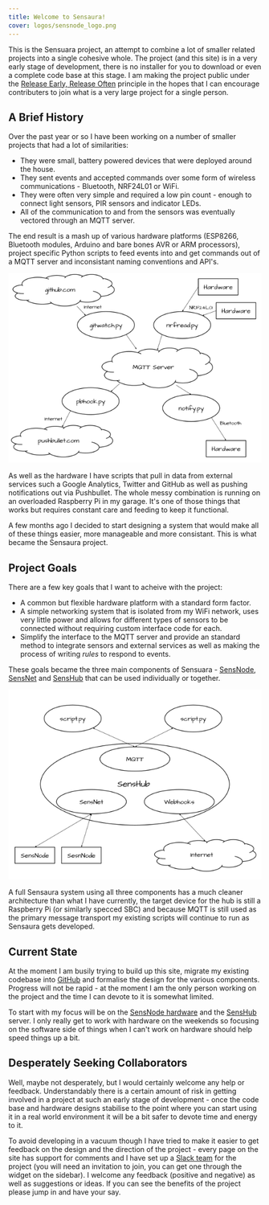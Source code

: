 ```yaml
---
title: Welcome to Sensaura!
cover: logos/sensnode_logo.png
---
```

This is the Sensuara project, an attempt to combine a lot of smaller related projects into a single cohesive whole. The
project (and this site) is in a very early stage of development, there is no installer for you to download or even a
complete code base at this stage. I am making the project public under the [Release Early, Release Often](https://en.wikipedia.org/wiki/Release_early,_release_often)
principle in the hopes that I can encourage contributers to join what is a very large project for a single person.

## A Brief History

Over the past year or so I have been working on a number of smaller projects that had a lot of similarities:

  * They were small, battery powered devices that were deployed around the house.
  * They sent events and accepted commands over some form of wireless communications - Bluetooth, NRF24L01 or WiFi.
  * They were often very simple and required a low pin count - enough to connect light sensors, PIR sensors and indicator LEDs.
  * All of the communication to and from the sensors was eventually vectored through an MQTT server.

The end result is a mash up of various hardware platforms (ESP8266, Bluetooth modules, Arduino and bare bones AVR or ARM
processors), project specific Python scripts to feed events into and get commands out of a MQTT server and inconsistant
naming conventions and API's.

![Current configuration](/images/diagrams/current_configuration.png)

As well as the hardware I have scripts that pull in data from external services such a Google Analytics, Twitter and GitHub
as well as pushing notifications out via Pushbullet. The whole messy combination is running on an overloaded Raspberry Pi
in my garage. It's one of those things that works but requires constant care and feeding to keep it functional.

A few months ago I decided to start designing a system that would make all of these things easier, more manageable and
more consistant. This is what became the Sensaura project.

## Project Goals

There are a few key goals that I want to acheive with the project:

  * A common but flexible hardware platform with a standard form factor.
  * A simple networking system that is isolated from my WiFi network, uses very little power and allows for different
    types of sensors to be connected without requiring custom interface code for each.
  * Simplify the interface to the MQTT server and provide an standard method to integrate sensors and external services
    as well as making the process of writing *rules* to respond to events.

These goals became the three main components of Sensuara - [SensNode](/pages/sensnode/about.html), [SensNet](/pages/sensnet/about.html)
and [SensHub](/pages/senshub/about.html) that can be used individually or together.

![Sensaura Architecture](/images/diagrams/sensaura_configuration.png)

A full Sensaura system using all three components has a much cleaner architecture than what I have currently, the
target device for the hub is still a Raspberry Pi (or similarly specced SBC) and because MQTT is still used as the
primary message transport my existing scripts will continue to run as Sensaura gets developed.

## Current State

At the moment I am busily trying to build up this site, migrate my existing codebase into [GitHub](https://github.com/sensaura-public/)
and formalise the design for the various components. Progress will not be rapid - at the moment I am the only person
working on the project and the time I can devote to it is somewhat limited.

To start with my focus will be on the [SensNode hardware](/pages/sensnode/hardware.html) and the [SensHub](/pages/senshub/about.html)
server. I only really get to work with hardware on the weekends so focusing on the software side of things when I can't
work on hardware should help speed things up a bit.

## Desperately Seeking Collaborators

Well, maybe not desperately, but I would certainly welcome any help or feedback. Understandably there is a certain amount
of risk in getting involved in a project at such an early stage of development - once the code base and hardware designs
stabilise to the point where you can start using it in a real world environment it will be a bit safer to devote time
and energy to it.

To avoid developing in a vacuum though I have tried to make it easier to get feedback on the design and the direction
of the project - every page on the site has support for comments and I have set up a [Slack team](https://sensaura.slack.com/)
for the project (you will need an invitation to join, you can get one through the widget on the sidebar). I welcome any
feedback (positive and negative) as well as suggestions or ideas. If you can see the benefits of the project please
jump in and have your say.

